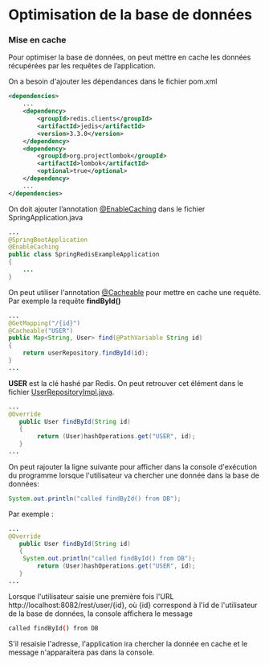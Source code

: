 # Optimisation de la base de données

### Mise en cache

Pour optimiser la base de données, on peut mettre en cache les données récupérées par les requêtes de l’application.

On a besoin d'ajouter les dépendances dans le fichier pom.xml

```xml
<dependencies>
	...
	<dependency>
		<groupId>redis.clients</groupId>
		<artifactId>jedis</artifactId>
		<version>3.3.0</version>
	</dependency>
	<dependency>
		<groupId>org.projectlombok</groupId>
		<artifactId>lombok</artifactId>
		<optional>true</optional>
	</dependency>
	...
</dependencies>
```

On doit ajouter l’annotation <ins>@EnableCaching</ins> dans le fichier SpringApplication.java

```java
...
@SpringBootApplication
@EnableCaching
public class SpringRedisExampleApplication 
{
	...
}
```


On peut utiliser l'annotation <ins>@Cacheable</ins> pour mettre en cache une requête.
Par exemple la requête <strong>findById()</strong>

```java
...
@GetMapping("/{id}")
@Cacheable("USER")
public Map<String, User> find(@PathVariable String id) 
{
    return userRepository.findById(id);
}
...
```
<strong>USER</strong> est la clé hashé par Redis. On peut retrouver cet élément dans le fichier <ins>UserRepositoryImpl.java</ins>.

```java
...
@Override
   public User findById(String id) 
   {
       	return (User)hashOperations.get("USER", id);
   }
...
```

On peut rajouter la ligne suivante pour afficher dans la console d'exécution du programme lorsque l'utilisateur va chercher une donnée dans la base de données: 

```java
System.out.println("called findById() from DB");
```

Par exemple :
```java
...
@Override
   public User findById(String id) 
   {
   	System.out.println("called findById() from DB");
       	return (User)hashOperations.get("USER", id);
   }
...
```

Lorsque l'utilisateur saisie une première fois l'URL http://localhost:8082/rest/user/{id}, où {id} correspond à l'id de l'utilisateur de la base de données, la console affichera le message
```sh
called findById() from DB
```

S'il resaisie l'adresse, l'application ira chercher la donnée en cache et le message n'apparaitera pas dans la console.
